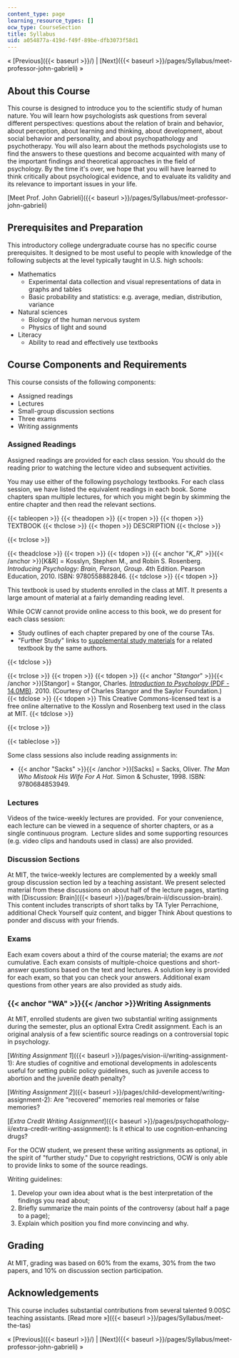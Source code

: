 ```yaml
---
content_type: page
learning_resource_types: []
ocw_type: CourseSection
title: Syllabus
uid: a054877a-419d-f49f-89be-dfb3073f58d1
---
```


« [Previous]({{< baseurl >}}/) | [Next]({{< baseurl >}}/pages/Syllabus/meet-professor-john-gabrieli) »

About this Course
-----------------

This course is designed to introduce you to the scientific study of human nature. You will learn how psychologists ask questions from several different perspectives: questions about the relation of brain and behavior, about perception, about learning and thinking, about development, about social behavior and personality, and about psychopathology and psychotherapy. You will also learn about the methods psychologists use to find the answers to these questions and become acquainted with many of the important findings and theoretical approaches in the field of psychology. By the time it's over, we hope that you will have learned to think critically about psychological evidence, and to evaluate its validity and its relevance to important issues in your life.

[Meet Prof. John Gabrieli]({{< baseurl >}}/pages/Syllabus/meet-professor-john-gabrieli)

Prerequisites and Preparation
-----------------------------

This introductory college undergraduate course has no specific course prerequisites. It designed to be most useful to people with knowledge of the following subjects at the level typically taught in U.S. high schools:

*   Mathematics
    *   Experimental data collection and visual representations of data in graphs and tables
    *   Basic probability and statistics: e.g. average, median, distribution, variance
*   Natural sciences
    *   Biology of the human nervous system
    *   Physics of light and sound
*   Literacy
    *   Ability to read and effectively use textbooks

Course Components and Requirements
----------------------------------

This course consists of the following components:

*   Assigned readings
*   Lectures
*   Small-group discussion sections
*   Three exams
*   Writing assignments

### Assigned Readings

Assigned readings are provided for each class session. You should do the reading prior to watching the lecture video and subsequent activities.

You may use either of the following psychology textbooks. For each class session, we have listed the equivalent readings in each book. Some chapters span multiple lectures, for which you might begin by skimming the entire chapter and then read the relevant sections.

{{< tableopen >}}
{{< theadopen >}}
{{< tropen >}}
{{< thopen >}}
TEXTBOOK
{{< thclose >}}
{{< thopen >}}
DESCRIPTION
{{< thclose >}}

{{< trclose >}}

{{< theadclose >}}
{{< tropen >}}
{{< tdopen >}}
{{< anchor "_K_R_" >}}{{< /anchor >}}\[K&R\] = Kosslyn, Stephen M., and Robin S. Rosenberg. _Introducing Psychology: Brain, Person, Group_. 4th Edition. Pearson Education, 2010. ISBN: 9780558882846.
{{< tdclose >}}
{{< tdopen >}}


This textbook is used by students enrolled in the class at MIT. It presents a large amount of material at a fairly demanding reading level.

While OCW cannot provide online access to this book, we do present for each class session:

*   Study outlines of each chapter prepared by one of the course TAs.
*   "Further Study" links to [supplemental study materials](http://www.pearsonhighered.com/educator/product/Fundamentals-of-Psychology-in-Context/9780205507573.page) for a related textbook by the same authors.


{{< tdclose >}}

{{< trclose >}}
{{< tropen >}}
{{< tdopen >}}
{{< anchor "_Stangor_" >}}{{< /anchor >}}\[Stangor\] = Stangor, Charles. [_Introduction to Psychology_ (PDF - 14.0MB)](/ans7870/9/9.00SC/MIT9_00SCF11_text.pdf). 2010. (Courtesy of Charles Stangor and the Saylor Foundation.)
{{< tdclose >}}
{{< tdopen >}}
This Creative Commons-licensed text is a free online alternative to the Kosslyn and Rosenberg text used in the class at MIT.
{{< tdclose >}}

{{< trclose >}}

{{< tableclose >}}

Some class sessions also include reading assignments in:

*   {{< anchor "Sacks" >}}{{< /anchor >}}\[Sacks\] = Sacks, Oliver. _The Man Who Mistook His Wife For A Hat_. Simon & Schuster, 1998. ISBN: 9780684853949.

### Lectures

Videos of the twice-weekly lectures are provided.  For your convenience, each lecture can be viewed in a sequence of shorter chapters, or as a single continuous program.  Lecture slides and some supporting resources (e.g. video clips and handouts used in class) are also provided.

### Discussion Sections

At MIT, the twice-weekly lectures are complemented by a weekly small group discussion section led by a teaching assistant. We present selected material from these discussions on about half of the lecture pages, starting with [Discussion: Brain]({{< baseurl >}}/pages/brain-ii/discussion-brain). This content includes transcripts of short talks by TA Tyler Perrachione, additional Check Yourself quiz content, and bigger Think About questions to ponder and discuss with your friends.

### Exams

Each exam covers about a third of the course material; the exams are _not_ cumulative. Each exam consists of multiple-choice questions and short-answer questions based on the text and lectures. A solution key is provided for each exam, so that you can check your answers. Additional exam questions from other years are also provided as study aids.

### {{< anchor "WA" >}}{{< /anchor >}}Writing Assignments

At MIT, enrolled students are given two substantial writing assignments during the semester, plus an optional Extra Credit assignment. Each is an original analysis of a few scientific source readings on a controversial topic in psychology.

[_Writing Assignment 1_]({{< baseurl >}}/pages/vision-ii/writing-assignment-1): Are studies of cognitive and emotional developments in adolescents useful for setting public policy guidelines, such as juvenile access to abortion and the juvenile death penalty?

[_Writing Assignment 2_]({{< baseurl >}}/pages/child-development/writing-assignment-2): Are “recovered” memories real memories or false memories?

[_Extra Credit Writing Assignment_]({{< baseurl >}}/pages/psychopathology-ii/extra-credit-writing-assignment): Is it ethical to use cognition-enhancing drugs?

For the OCW student, we present these writing assignments as optional, in the spirit of "further study." Due to copyright restrictions, OCW is only able to provide links to some of the source readings.

Writing guidelines:

1.  Develop your own idea about what is the best interpretation of the findings you read about;
2.  Briefly summarize the main points of the controversy (about half a page to a page);
3.  Explain which position you find more convincing and why.

Grading
-------

At MIT, grading was based on 60% from the exams, 30% from the two papers, and 10% on discussion section participation.

Acknowledgements
----------------

This course includes substantial contributions from several talented 9.00SC teaching assistants. [Read more »]({{< baseurl >}}/pages/Syllabus/meet-the-tas)

« [Previous]({{< baseurl >}}/) | [Next]({{< baseurl >}}/pages/Syllabus/meet-professor-john-gabrieli) »